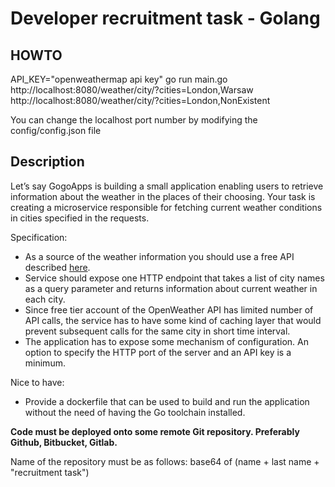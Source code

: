 # Developer recruitment task - Golang

## HOWTO
API_KEY="openweathermap api key" go run main.go
http://localhost:8080/weather/city/?cities=London,Warsaw
http://localhost:8080/weather/city/?cities=London,NonExistent

You can change the localhost port number by modifying the config/config.json file

## Description

Let’s say GogoApps is building a small application enabling users to retrieve information
about the weather in the places of their choosing. Your task is creating a microservice
responsible for fetching current weather conditions in cities specified in the requests.

Specification:
- As a source of the weather information you should use a free API described [here](https://openweathermap.org/current).
- Service should expose one HTTP endpoint that takes a list of city names as a
query parameter and returns information about current weather in each city.
- Since free tier account of the OpenWeather API has limited number of API calls,
the service has to have some kind of caching layer that would prevent
subsequent calls for the same city in short time interval.
- The application has to expose some mechanism of configuration. An option to
specify the HTTP port of the server and an API key is a minimum.

Nice to have:
- Provide a dockerfile that can be used to build and run the application without the
need of having the Go toolchain installed.

**Code must be deployed onto some remote Git repository. Preferably Github,
Bitbucket, Gitlab.**

Name of the repository must be as follows:
base64 of (name + last name + "recruitment task")
